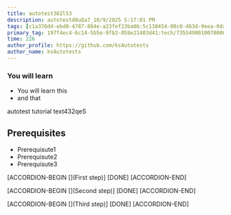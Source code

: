 ```yaml
---
title: autotest362l53
description: autotestd8uQa7_10/9/2025 5:17:01 PM
tags: [c1a376dd-ebd0-4787-804e-a23fef23ba06:5c138454-00c0-463d-9eea-0da8fb174924,197f4ec4-6c14-5b5e-9fb3-058e21403d41:tech/73554900100700000996,c1a376dd-ebd0-4787-804e-a23fef23ba06:4625ac99-30b5-4df6-a6c5-f840dd406e80/1bf8f1d5-d54a-41e0-b203-d94deae18a3c]
primary_tag: 197f4ec4-6c14-5b5e-9fb3-058e21403d41:tech/73554900100700000996/67838200100800006287
time: 226
author_profile: https://github.com/ksAutotests
author_name: ksAutotests
---
```

### You will learn
- You will learn this
- and that

autotest tutorial text432qeS

## Prerequisites
- Prerequisute1
- Prerequisute2
- Prerequisute3

[ACCORDION-BEGIN [](First step)]
[DONE]
[ACCORDION-END]

[ACCORDION-BEGIN [](Second step)]
[DONE]
[ACCORDION-END]

[ACCORDION-BEGIN [](Third step)]
[DONE]
[ACCORDION-END]

